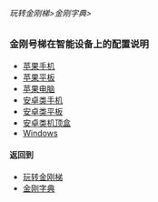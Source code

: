 ###### 玩转金刚梯>金刚字典>
### 金刚号梯在智能设备上的配置说明
- [苹果手机]()
- [苹果平板]()
- [苹果电脑]()
- [安卓类手机]()
- [安卓类平板]()
- [安卓类机顶盒]()
- [Windows]()

#### 返回到
- [玩转金刚梯](https://github.com/a2zitpro/web/blob/master/LadderFree/A.md)
- [金刚字典](https://github.com/a2zitpro/web/blob/master/LadderFree/kkDictionary/KKDictionary.md)



